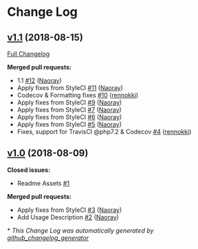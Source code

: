 # Change Log

## [v1.1](https://github.com/naoray/laravel-package-maker/tree/v1.1) (2018-08-15)
[Full Changelog](https://github.com/naoray/laravel-package-maker/compare/v1.0...v1.1)

**Merged pull requests:**

- 1.1 [\#12](https://github.com/Naoray/laravel-package-maker/pull/12) ([Naoray](https://github.com/Naoray))
- Apply fixes from StyleCI [\#11](https://github.com/Naoray/laravel-package-maker/pull/11) ([Naoray](https://github.com/Naoray))
- Codecov & Formatting fixes [\#10](https://github.com/Naoray/laravel-package-maker/pull/10) ([rennokki](https://github.com/rennokki))
- Apply fixes from StyleCI [\#9](https://github.com/Naoray/laravel-package-maker/pull/9) ([Naoray](https://github.com/Naoray))
- Apply fixes from StyleCI [\#7](https://github.com/Naoray/laravel-package-maker/pull/7) ([Naoray](https://github.com/Naoray))
- Apply fixes from StyleCI [\#6](https://github.com/Naoray/laravel-package-maker/pull/6) ([Naoray](https://github.com/Naoray))
- Apply fixes from StyleCI [\#5](https://github.com/Naoray/laravel-package-maker/pull/5) ([Naoray](https://github.com/Naoray))
- Fixes, support for TravisCI @php7.2 & Codecov [\#4](https://github.com/Naoray/laravel-package-maker/pull/4) ([rennokki](https://github.com/rennokki))

## [v1.0](https://github.com/naoray/laravel-package-maker/tree/v1.0) (2018-08-09)
**Closed issues:**

- Readme Assets [\#1](https://github.com/Naoray/laravel-package-maker/issues/1)

**Merged pull requests:**

- Apply fixes from StyleCI [\#3](https://github.com/Naoray/laravel-package-maker/pull/3) ([Naoray](https://github.com/Naoray))
- Add Usage Description [\#2](https://github.com/Naoray/laravel-package-maker/pull/2) ([Naoray](https://github.com/Naoray))



\* *This Change Log was automatically generated by [github_changelog_generator](https://github.com/skywinder/Github-Changelog-Generator)*